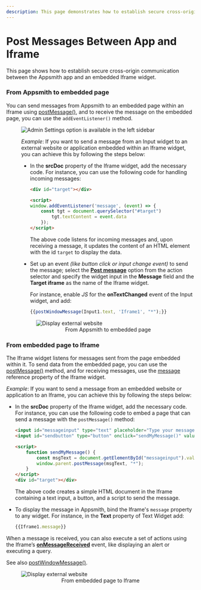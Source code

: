```yaml
---
description: This page demonstrates how to establish secure cross-origin communication between the Appsmith app and an embedded Iframe widget. 
---
```

# Post Messages Between App and Iframe

This page shows how to establish secure cross-origin communication between the Appsmith app and an embedded Iframe widget.

### From Appsmith to embedded page

You can send messages from Appsmith to an embedded page within an Iframe using [postMessage()](https://developer.mozilla.org/en-US/docs/Web/API/Window/postMessage), and to receive the message on the embedded page, you can use the `addEventListener()` method.

<figure>
  <img src="/img/postmessage_child_incoming.png" style= {{width:"500px", height:"auto"}} alt="Admin Settings option is available in the left sidebar"/>
  <figcaption align = "center"><i></i></figcaption>
</figure>

<dd>

*Example*: If you want to send a message from an Input widget to an external website or application embedded within an Iframe widget, you can achieve this by following the steps below:

* In the **srcDoc** property of the Iframe widget, add the necessary code. For instance, you can use the following code for handling incoming messages:

    ```html
    <div id="target"></div>

    <script>
    window.addEventListener('message', (event) => {
        const tgt = document.querySelector("#target")
            tgt.textContent = event.data
        });
    </script>
    ```

    The above code listens for incoming messages and, upon receiving a message, it updates the content of an HTML element with the id `target` to display the data.

* Set up an event *(like button click or input change event)* to send the message; select the [**Post message**](/reference/appsmith-framework/widget-actions/post-message) option from the action selector and specify the widget input in the **Message** field and the **Target iframe** as the name of the Iframe widget. 

    For instance, enable *JS* for the **onTextChanged** event of the Input widget, and add:

    ```js
    {{postWindowMessage(Input1.text, 'Iframe1', "*");}}
    ```


<figure>
  <img src="/img/fromapptoiframe-1.gif" style= {{width:"700px", height:"auto"}} alt="Display external website"/>
  <figcaption align = "center"><i></i>From Appsmith to embedded page</figcaption>
</figure>

</dd>

### From embedded page to Iframe

The Iframe widget listens for messages sent from the page embedded within it. To send data from the embedded page, you can use the [postMessage()](https://developer.mozilla.org/en-US/docs/Web/API/Window/postMessage) method, and for receiving messages, use the [message](/reference/widgets/iframe#message-string) reference property of the Iframe widget.

*Example*: If you want to send a message from an embedded website or application to an Iframe, you can achieve this by following the steps below:

* In the **srcDoc** property of the Iframe widget, add the necessary code. For instance, you can use the following code to embed a page that can send a message with the `postMessage()` method:

    ```html
    <input id="messageinput" type="text" placeholder="Type your message here..."></input>
    <input id="sendbutton" type="button" onclick="sendMyMessage()" value="SEND" />

    <script>
        function sendMyMessage() {
            const msgText = document.getElementById("messageinput").value;
            window.parent.postMessage(msgText, "*");
        }
    </script>
    <div id="target"></div>
    ```

    The above code creates a simple HTML document in the Iframe containing a text input, a button,  and a script to send the message.

* To display the message in Appsmith, bind the Iframe's `message` property to any widget. For instance, in the **Text** property of Text Widget add:

   ```js
   {{Iframe1.message}}
   ```

When a message is received, you can also execute a set of actions using the Iframe’s [**onMessageReceived**](/reference/widgets/iframe#onmessagereceived) event, like displaying an alert or executing a query.

See also [postWindowMessage()](/reference/appsmith-framework/widget-actions/post-message).

<figure>
  <img src="/img/iframe-2-.gif" style= {{width:"700px", height:"auto"}} alt="Display external website"/>
  <figcaption align = "center"><i></i>From embedded page to Iframe</figcaption>
</figure>

